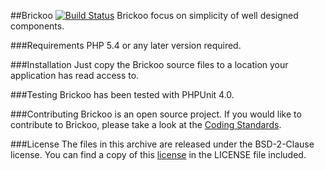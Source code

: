 
##Brickoo [![Build Status](https://secure.travis-ci.org/brickoo/component.png)](http://travis-ci.org/brickoo/component)
Brickoo focus on simplicity of well designed components.

###Requirements
PHP 5.4 or any later version required.


###Installation
Just copy the Brickoo source files to a location your application has read access to.


###Testing
Brickoo has been tested with PHPUnit 4.0.


###Contributing
Brickoo is an open source project. If you would like to contribute to Brickoo, please take a look at the
[Coding Standards](http://brickoo.com/#coding_standards).


###License
The files in this archive are released under the BSD-2-Clause license.
You can find a copy of this [license](http://brickoo.com/#license) in the LICENSE file included.
